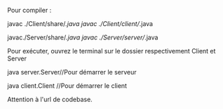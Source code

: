 Pour compiler : 

javac ./Client/share/*.java
javac ./Client/client/*.java

javac./Server/share/*.java
javac ./Server/server/*.java

Pour exécuter, ouvrez le terminal sur le dossier respectivement Client et Server

java server.Server//Pour démarrer le serveur

java client.Client //Pour démarrer le client


Attention à l'url de codebase. 
